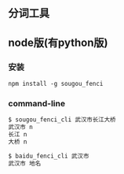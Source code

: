 ## 分词工具
## node版(有python版)
### 安装
`npm install -g sougou_fenci`

### command-line
``` bash
$ sougou_fenci_cli 武汉市长江大桥
武汉市 n
长江 n
大桥 n
```

``` bash
$ baidu_fenci_cli 武汉市
武汉市 地名
```
